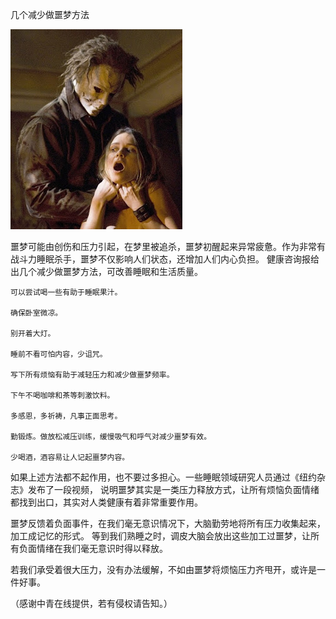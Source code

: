 几个减少做噩梦方法


![做噩梦](https://github.com/ywangnccu/ywang/blob/main/images/NIGHTMARE.jpg)

噩梦可能由创伤和压力引起，在梦里被追杀，噩梦初醒起来异常疲惫。作为非常有战斗力睡眠杀手，噩梦不仅影响人们状态，还增加人们内心负担。
健康咨询报给出几个减少做噩梦方法，可改善睡眠和生活质量。

    可以尝试喝一些有助于睡眠果汁。

    确保卧室微凉。

    别开着大灯。

    睡前不看可怕内容，少诅咒。

    写下所有烦恼有助于减轻压力和减少做噩梦频率。

    下午不喝咖啡和茶等刺激饮料。

    多感恩，多祈祷，凡事正面思考。

    勤锻炼。做放松减压训练，缓慢吸气和呼气对减少噩梦有效。

    少喝酒，酒容易让人记起噩梦内容。

如果上述方法都不起作用，也不要过多担心。一些睡眠领域研究人员通过《纽约杂志》发布了一段视频，
说明噩梦其实是一类压力释放方式，让所有烦恼负面情绪都找到出口，其实对人类健康有着非常重要作用。

噩梦反馈着负面事件，在我们毫无意识情况下，大脑勤劳地将所有压力收集起来，加工成记忆的形式。
等到我们熟睡之时，调皮大脑会放出这些加工过噩梦，让所有负面情绪在我们毫无意识时得以释放。

若我们承受着很大压力，没有办法缓解，不如由噩梦将烦恼压力齐甩开，或许是一件好事。


（感谢中青在线提供，若有侵权请告知。）
